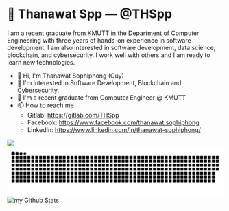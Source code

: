 # 🐶 Thanawat Spp — @THSpp

I am a recent graduate from KMUTT in the Department of Computer Engineering with three years of hands-on experience in software development. I am also interested in software development, data science, blockchain, and cybersecurity. I work well with others and 
I am ready to learn new technologies.

- 👋 Hi, I'm Thanawat Sophiphong (Guy)
- 👀 I'm interested in Software Development, Blockchain and Cybersecurity.
- 🌱 I'm a recent graduate from Computer Engineer @ KMUTT
- 📫 How to reach me 
  - Gitlab: https://gitlab.com/THSpp
  - Facebook: https://www.facebook.com/thanawat.sophiphong
  - LinkedIn: https://www.linkedin.com/in/thanawat-sophiphong/

<img width=400 src="https://github-readme-stats.vercel.app/api/top-langs?username=THSpp&show_icons=true&locale=en&layout=compact&theme=tokyonight" />

<img width=1200 src="https://github.com/30675/run-snake/blob/output/github-contribution-grid-snake-dark.svg" />

<img align="center" src="https://github-readme-stats.vercel.app/api?username=THSpp&include_all_commits=true&count_private=true&show_icons=true&line_height=20&title_color=2B5BBD&icon_color=1124BB&text_color=A1A1A1&bg_color=0,000000,130F40" alt="my Github Stats"/>
